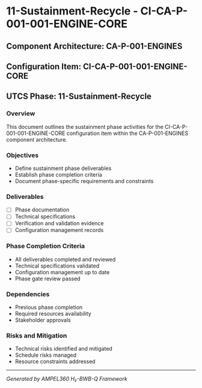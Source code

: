 # 11-Sustainment-Recycle - CI-CA-P-001-001-ENGINE-CORE

## Component Architecture: CA-P-001-ENGINES
## Configuration Item: CI-CA-P-001-001-ENGINE-CORE
## UTCS Phase: 11-Sustainment-Recycle

### Overview
This document outlines the sustainment phase activities for the CI-CA-P-001-001-ENGINE-CORE configuration item within the CA-P-001-ENGINES component architecture.

### Objectives
- Define sustainment phase deliverables
- Establish phase completion criteria
- Document phase-specific requirements and constraints

### Deliverables
- [ ] Phase documentation
- [ ] Technical specifications
- [ ] Verification and validation evidence
- [ ] Configuration management records

### Phase Completion Criteria
- All deliverables completed and reviewed
- Technical specifications validated
- Configuration management up to date
- Phase gate review passed

### Dependencies
- Previous phase completion
- Required resources availability
- Stakeholder approvals

### Risks and Mitigation
- Technical risks identified and mitigated
- Schedule risks managed
- Resource constraints addressed

---
*Generated by AMPEL360 H₂-BWB-Q Framework*
